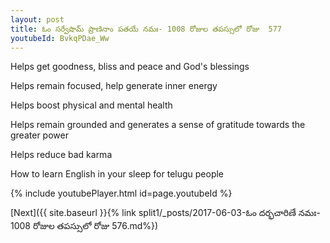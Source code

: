 ```yaml
---
layout: post
title: ఓం సర్వేషామ్ ప్రాణినాం పతయే నమః- 1008 రోజుల తపస్సులో రోజు  577
youtubeId: BvkqPDae_Ww
---
```

 
 
Helps get goodness, bliss and peace and God's blessings
 
Helps remain focused, help generate inner energy 
 
Helps boost physical and mental health 
 
Helps remain grounded and generates a sense of gratitude towards the greater power 
 
Helps reduce bad karma
 
How to learn English in your sleep for telugu people
 
 
 
 


{% include youtubePlayer.html id=page.youtubeId %}
 
[Next]({{ site.baseurl }}{% link split1/_posts/2017-06-03-ఓం దర్భచారిణే నమః- 1008 రోజుల తపస్సులో రోజు  576.md%})
 
